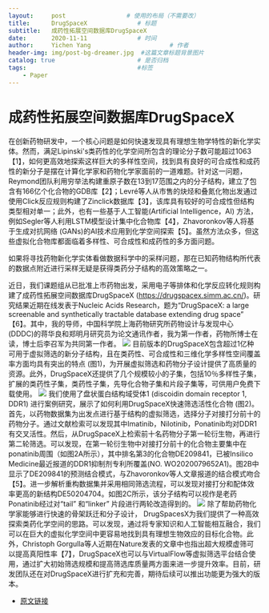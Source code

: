 ```yaml
---
layout:     post                 # 使用的布局（不需要改）
title:      DrugSpaceX				# 标题 
subtitle:   成药性拓展空间数据库DrugSpaceX
date:       2020-11-11              # 时间
author:     Yichen Yang                      # 作者
header-img: img/post-bg-dreamer.jpg  #这篇文章标题背景图片
catalog: true                       # 是否归档
tags:                               #标签
    - Paper
---
```

# 成药性拓展空间数据库DrugSpaceX


在创新药物研发中，一个核心问题是如何快速发现具有理想生物学特性的新化学实体。然而，满足Lipinski's类药性的化学空间所包含的理论分子数可能超过1063【1】，如何更高效地探索这样巨大的多样性空间，找到具有良好的可合成性和成药性的新分子是摆在计算化学家和药物化学家面前的一道难题。针对这一问题，Reymond团队利用穷举法构建重原子数在13到17范围之内的分子结构，建立了包含有166亿个化合物的GDB库【2】；Levré等人从市售的炔烃和叠氮化物出发通过使用Click反应规则构建了Zinclick数据库【3】，该库具有较好的可合成性但结构类型相对单一；此外，也有一些基于人工智能(Artificial Intelligence，AI) 方法，例如Segler等人利用LSTM模型设计集中化合物库【4】，Zhavoronkov等人将基于生成对抗网络 (GANs)的AI技术应用到化学空间探索【5】。虽然方法众多，但这些虚拟化合物库都面临着多样性、可合成性和成药性的多方面问题。
    
如果将寻找药物新化学实体看做数据科学中的采样问题，那在已知药物结构所代表的数据点附近进行采样无疑是获得类药分子结构的高效策略之一。

近日，我们课题组从已批准上市药物出发，采用电子等排体和化学反应转化规则构建了成药性拓展空间数据库DrugSpaceX (https://drugspacex.simm.ac.cn/)。研究结果近期在线发表于Nucleic Acids Research，题为“DrugSpaceX: a large screenable and synthetically tractable database extending drug space” 【6】。其中，我的导师，中国科学院上海药物研究所药物设计与发现中心 (DDDC)的蒋华良和郑明月研究员为论文通讯作者，我为第一作者，药物所博士在读，博士后李召军为共同第一作者。
	![](https://expert.phirda.com/add/A/images/PlqGiacEDZrmJ2aXZ4BweoFVwHTNhRoibq3ZHhepIEbd9u9ZQRPUASZ6jibp47BTyTXRjrwzp6ibXOtu7ibz6PhDibDw.png)
	目前版本的DrugSpaceX包含超过1亿种可用于虚拟筛选的新分子结构，且在类药性、可合成性和三维化学多样性空间覆盖率方面均具有突出的特点 (图1)，为开展虚拟筛选和药物分子设计提供了高质量的资源。此外，DrugSpaceX还提供了几个规模较小的子集，包括10％多样性子集，扩展的类药性子集，类药性子集，先导化合物子集和片段子集等，可供用户免费下载使用。
	![](https://expert.phirda.com/add/A/images/PlqGiacEDZrmJ2aXZ4BweoFVwHTNhRoibqyrDASN2FwGnEU8VLU4po1icC6Qn7yia9Md71rqjflyXLcticQSDuD9VRw.png)
	我们使用了盘状蛋白结构域受体1 (discoidin domain receptor 1, DDR1) 进行案例研究，展示了如何利用DrugSpaceX快速筛选活性化合物 (图2)。首先，以药物数据集为出发点进行基于结构的虚拟筛选，选择分子对接打分前十的药物分子。通过文献检索可以发现其中Imatinib，Nilotinib，Ponatinib均对DDR1有交叉活性。然后，从DrugSpaceX上检索前十名药物分子第一轮衍生物，再进行第二轮筛选。可以发现，在第一轮衍生物中对接打分前十的化合物主要集中在ponatinib周围（如图2A所示），其中排名第3的化合物DE209841，已被Insilico Medicine最近报道的DDR1抑制剂专利所覆盖(NO. WO2020079652A1)。图2B中显示了DE209841的预测结合模式，与Zhavoronkov等人文章报道的结合模式吻合【5】。进一步解析重构数据集并采用相同筛选流程，可以发现对接打分和配体效率更高的新结构DE50204704。如图2C所示，该分子结构可以视作是老药Ponatinib经过对“tail” 和“linker” 片段进行两轮改造得到的。
	![](https://expert.phirda.com/add/A/images/PlqGiacEDZrmJ2aXZ4BweoFVwHTNhRoibqELEkYlgldkLcuqFESwLZCelR4kROXHVbP6gDia84lTI5YNFiaaunWJ9Q.png)
	除了帮助药物化学家能够进行快速的骨架跃迁和分子设计， DrugSpacesX为我们提供了一种高效探索类药化学空间的思路。可以发现，通过将专家知识和人工智能相互融合，我们可以在巨大的虚拟化学空间中更容易地找到具有理想生物效应的目标化合物。此外，Christoph Gorgulla等人近期在Nature发表的文章中也指出超大规模虚筛可以提高真阳性率【7】，DrugSpaceX也可以与VirtualFlow等虚拟筛选平台结合使用，通过扩大初始筛选规模和提高筛选库质量两方面来进一步提升效率。目前，研发团队还在对DrugSpaceX进行扩充和完善，期待后续可以推出功能更为强大的版本。
	
* [原文链接](https://doi.org/10.1093/nar/gkaa920)